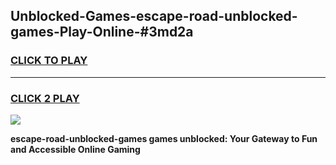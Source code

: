 
## Unblocked-Games-escape-road-unblocked-games-Play-Online-#3md2a
<h3>
<a href="https://premium.freeplayer.one?title=escape-road-unblocked-games&ref=27F">CLICK TO PLAY</a></h3>
<hr>

<h3>
<a href="https://premium.freeplayer.one?title=escape-road-unblocked-games&ref=27F">CLICK 2 PLAY</a>
  
</h3>

<a href="https://premium.freeplayer.one?title=escape-road-unblocked-games&ref=27F"><img src="https://clearcache.store/games.png"></a>


**escape-road-unblocked-games games unblocked: Your Gateway to Fun and Accessible Online Gaming**
